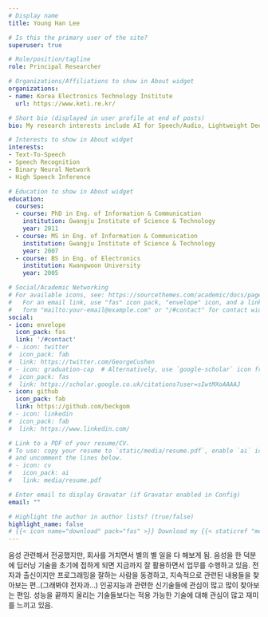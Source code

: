```yaml
---
# Display name
title: Young Han Lee

# Is this the primary user of the site?
superuser: true

# Role/position/tagline
role: Principal Researcher

# Organizations/Affiliations to show in About widget
organizations:
- name: Korea Electronics Technology Institute
  url: https://www.keti.re.kr/

# Short bio (displayed in user profile at end of posts)
bio: My research interests include AI for Speech/Audio, Lightweight Deep Learning.

# Interests to show in About widget
interests:
- Text-To-Speech
- Speech Recognition
- Binary Neural Network
- High Speech Inference

# Education to show in About widget
education:
  courses:
  - course: PhD in Eng. of Information & Communication
    institution: Gwangju Institute of Science & Technology
    year: 2011
  - course: MS in Eng. of Information & Communication
    institution: Gwangju Institute of Science & Technology
    year: 2007
  - course: BS in Eng. of Electronics
    institution: Kwangwoon University
    year: 2005

# Social/Academic Networking
# For available icons, see: https://sourcethemes.com/academic/docs/page-builder/#icons
#   For an email link, use "fas" icon pack, "envelope" icon, and a link in the
#   form "mailto:your-email@example.com" or "/#contact" for contact widget.
social:
- icon: envelope
  icon_pack: fas
  link: '/#contact'
# - icon: twitter
#  icon_pack: fab
#  link: https://twitter.com/GeorgeCushen
# - icon: graduation-cap  # Alternatively, use `google-scholar` icon from `ai` icon pack
#  icon_pack: fas
#  link: https://scholar.google.co.uk/citations?user=sIwtMXoAAAAJ
- icon: github
  icon_pack: fab
  link: https://github.com/beckgom
# - icon: linkedin
#  icon_pack: fab
#  link: https://www.linkedin.com/

# Link to a PDF of your resume/CV.
# To use: copy your resume to `static/media/resume.pdf`, enable `ai` icons in `params.toml`, 
# and uncomment the lines below.
# - icon: cv
#   icon_pack: ai
#   link: media/resume.pdf

# Enter email to display Gravatar (if Gravatar enabled in Config)
email: ""

# Highlight the author in author lists? (true/false)
highlight_name: false
# {{< icon name="download" pack="fas" >}} Download my {{< staticref "media/demo_resume.pdf" "newtab" >}}resumé{{< /staticref >}}.
---
```


음성 관련해서 전공했지만, 회사를 거치면서 별의 별 일을 다 해보게 됨. 음성을 한 덕분에 딥러닝 기술을 초기에 접하게 되면 지금까지 잘 활용하면서 업무를 수행하고 있음. 전자과 출신이지만 프로그래밍을 잘하는 사람을 동경하고, 지속적으로 관련된 내용들을 찾아보는 편..(그래봐야 전자과...) 인공지능과 관련한 신기술들에 관심이 많고 많이 찾아보는 편임. 성능을 끝까지 올리는 기술들보다는 적용 가능한 기술에 대해 관심이 많고 재미를 느끼고 있음.

